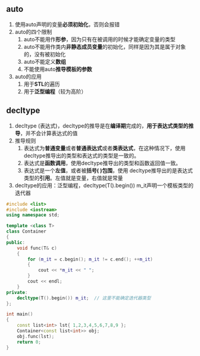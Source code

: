## auto

1. 使用auto声明的变量**必须初始化**，否则会报错
2. auto的四个限制
   1. auto不能用作**形参**，因为只有在被调用的时候才能确定变量的类型
   2. auto不能用作类内**非静态成员变量**的初始化，同样是因为其是属于对象的，没有被初始化
   3. auto不能定义**数组**
   4. 不能使用auto**推导模板的参数**
3. auto的应用
   1. 用于**STL**的遍历
   2. 用于**泛型编程**（较为高阶）

## decltype

1. decltype (表达式)，decltype的推导是在**编译期**完成的，**用于表达式类型的推导**，并不会计算表达式的值
2. 推导规则
   1. 表达式为**普通变量**或者**普通表达式**或者**类表达式**，在这种情况下，使用decltype推导出的类型和表达式的类型是一致的。
   2. 表达式是**函数调用**，使用decltype推导出的类型和函数返回值一致。
   3. 表达式是一个**左值**，或者被**括号( )包围**，使用 decltype推导出的是表达式类型的**引用**。左值就是变量，右值就是常量
3. decltype的应用：泛型编程，decltype(T().begin()) m_it声明一个模板类型的迭代器

```C++
#include <list>
#include <iostream>
using namespace std;

template <class T>
class Container
{
public:
    void func(T& c)
    {
        for (m_it = c.begin(); m_it != c.end(); ++m_it)
        {
            cout << *m_it << " ";
        }
        cout << endl;
    }
private:
    decltype(T().begin()) m_it;  // 这里不能确定迭代器类型
};

int main()
{
    const list<int> lst{ 1,2,3,4,5,6,7,8,9 };
    Container<const list<int>> obj;
    obj.func(lst);
    return 0;
}
```

